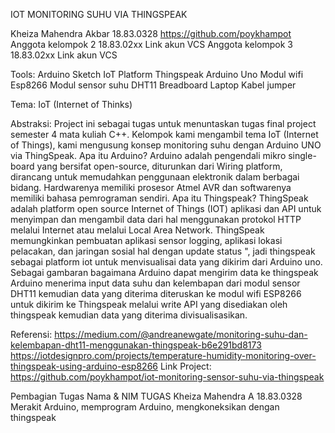 
IOT MONITORING SUHU VIA THINGSPEAK

Kheiza Mahendra Akbar
18.83.0328
https://github.com/poykhampot
Anggota kelompok 2
18.83.02xx
Link akun VCS 	Anggota kelompok 3
18.83.02xx
Link akun VCS 

Tools:
Arduino Sketch
IoT Platform Thingspeak
Arduino Uno
Modul wifi Esp8266
Modul sensor suhu DHT11
Breadboard
Laptop
Kabel jumper

Tema: 
IoT (Internet of Thinks)

Abstraksi:
Project ini sebagai tugas untuk menuntaskan tugas final project semester 4 mata kuliah C++. Kelompok kami mengambil tema IoT (Internet of Things), kami mengusung konsep monitoring suhu dengan Arduino UNO via ThingSpeak. Apa itu Arduino?  Arduino adalah pengendali mikro single-board yang bersifat open-source, diturunkan dari Wiring platform, dirancang untuk memudahkan penggunaan elektronik dalam berbagai bidang. Hardwarenya memiliki prosesor Atmel AVR dan softwarenya memiliki bahasa pemrograman sendiri. Apa itu Thingspeak? ThingSpeak adalah platform open source Internet of Things (IOT) aplikasi dan API untuk menyimpan dan mengambil data dari hal menggunakan protokol HTTP melalui Internet atau melalui Local Area Network. ThingSpeak memungkinkan pembuatan aplikasi sensor logging, aplikasi lokasi pelacakan, dan jaringan sosial hal dengan update status ", jadi thingspeak sebagai platform iot untuk menvisualisai data yang dikirim dari Arduino uno. Sebagai gambaran bagaimana Arduino dapat mengirim data ke thingspeak Arduino menerima input data suhu dan kelembapan dari modul sensor DHT11 kemudian data yang diterima diteruskan ke modul wifi ESP8266 untuk dikirim ke Thingspeak melalui write API yang disediakan oleh thingspeak kemudian data yang diterima divisualisasikan.



Referensi:
https://medium.com/@andreanewgate/monitoring-suhu-dan-kelembapan-dht11-menggunakan-thingspeak-b6e291bd8173
https://iotdesignpro.com/projects/temperature-humidity-monitoring-over-thingspeak-using-arduino-esp8266
Link Project:
https://github.com/poykhampot/iot-monitoring-sensor-suhu-via-thingspeak 

Pembagian Tugas
Nama & NIM	TUGAS
Kheiza Mahendra A 18.83.0328	Merakit Arduino, memprogram Arduino, mengkoneksikan dengan thingspeak
	
	
	



